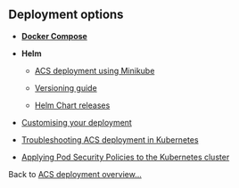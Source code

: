 ## Deployment options

* **[Docker Compose](./docker-compose-deployment.md)**

* **Helm**
   * [ACS deployment using Minikube](./helm-deployment-minikube.md)

   * [Versioning guide](./helm-versioning.md)
   * [Helm Chart releases](./helm-chart-releases.md)

* [Customising your deployment](./customising-deployment.md)
* [Troubleshooting ACS deployment in Kubernetes](./troubleshooting-helm-deployment.md)
* [Applying Pod Security Policies to the Kubernetes cluster](./k8s-pod-security-policies.md)

Back to [ACS deployment overview...](../README.md)
